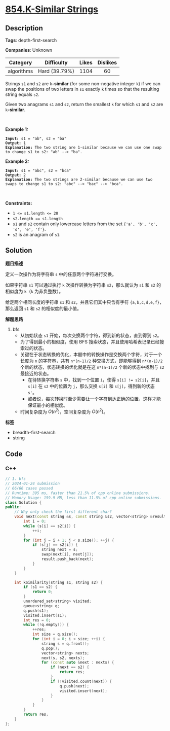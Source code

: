 # [854.K-Similar Strings](https://leetcode.com/problems/k-similar-strings/description/)

## Description

**Tags**: depth-first-search

**Companies**: Unknown

|  Category  |  Difficulty   | Likes | Dislikes |
| :--------: | :-----------: | :---: | :------: |
| algorithms | Hard (39.79%) | 1104  |    60    |

<p>Strings <code>s1</code> and <code>s2</code> are <code>k</code><strong>-similar</strong> (for some non-negative integer <code>k</code>) if we can swap the positions of two letters in <code>s1</code> exactly <code>k</code> times so that the resulting string equals <code>s2</code>.</p>
<p>Given two anagrams <code>s1</code> and <code>s2</code>, return the smallest <code>k</code> for which <code>s1</code> and <code>s2</code> are <code>k</code><strong>-similar</strong>.</p>
<p>&nbsp;</p>
<p><strong class="example">Example 1:</strong></p>
<pre><code><strong>Input:</strong> s1 = &quot;ab&quot;, s2 = &quot;ba&quot;
<strong>Output:</strong> 1
<strong>Explanation:</strong> The two string are 1-similar because we can use one swap to change s1 to s2: &quot;ab&quot; --&gt; &quot;ba&quot;.</code></pre>
<p><strong class="example">Example 2:</strong></p>
<pre><code><strong>Input:</strong> s1 = &quot;abc&quot;, s2 = &quot;bca&quot;
<strong>Output:</strong> 2
<strong>Explanation:</strong> The two strings are 2-similar because we can use two swaps to change s1 to s2: &quot;abc&quot; --&gt; &quot;bac&quot; --&gt; &quot;bca&quot;.</code></pre>
<p>&nbsp;</p>
<p><strong>Constraints:</strong></p>
<ul>
  <li><code>1 &lt;= s1.length &lt;= 20</code></li>
  <li><code>s2.length == s1.length</code></li>
  <li><code>s1</code> and <code>s2</code> contain only lowercase letters from the set <code>{&#39;a&#39;, &#39;b&#39;, &#39;c&#39;, &#39;d&#39;, &#39;e&#39;, &#39;f&#39;}</code>.</li>
  <li><code>s2</code> is an anagram of <code>s1</code>.</li>
</ul>

## Solution

**题目描述**

定义一次操作为将字符串 `s` 中的任意两个字符进行交换。

如果字符串 `s1` 可以通过执行 `k` 次操作转换为字符串 `s2`，那么就认为 `s1` 和 `s2` 的相似度为 `k`（`k` 为非负整数）。

给定两个相同长度的字符串 `s1` 和 `s2`，并且它们其中只含有字符 `{a,b,c,d,e,f}`，那么返回 `s1` 和 `s2` 的相似度的最小值。

**解题思路**

1. bfs
   - 从初始状态 `s1` 开始，每次交换两个字符，得到新的状态，直到得到 `s2`。
   - 为了得到最小的相似度，使用 BFS 搜索状态，并且使用哈希表记录已经搜索过的状态。
   - 关键在于状态转换的优化，本题中的转换操作是交换两个字符，对于一个长度为 `n` 的字符串，共有 `n*(n-1)/2` 种交换方式，即能够得到 `n*(n-1)/2` 个新的状态，状态转换的优化就是在这 `n*(n-1)/2` 个新的状态中找到与 `s2` 最接近的状态。
     - 在待转换字符串 `s` 中，找到一个位置 `i`，使得 `s[i] != s2[i]`，并且 `s[i]` 在 `s2` 中的位置为 `j`，那么交换 `s[i]` 和 `s[j]`，得到新的状态 `s'`。
     - 或者说，每次转换时至少需要让一个字符到达正确的位置，这样才能保证最小的相似度。
   - 时间复杂度为 $O(n^2)$，空间复杂度为 $O(n^2)$。

**标签**

- breadth-first-search
- string

<!-- code start -->
## Code

### C++

```cpp
// 1. bfs
// 2024-01-24 submission
// 66/66 cases passed
// Runtime: 395 ms, faster than 21.5% of cpp online submissions.
// Memory Usage: 159.9 MB, less than 11.5% of cpp online submissions.
class Solution {
public:
    // Why only check the first different char?
    void next(const string &s, const string &s2, vector<string> &result) {
        int i = 0;
        while (s[i] == s2[i]) {
            ++i;
        }
        for (int j = i + 1; j < s.size(); ++j) {
            if (s[j] == s2[i]) {
                string next = s;
                swap(next[i], next[j]);
                result.push_back(next);
            }
        }
    }

    int kSimilarity(string s1, string s2) {
        if (s1 == s2) {
            return 0;
        }
        unordered_set<string> visited;
        queue<string> q;
        q.push(s1);
        visited.insert(s1);
        int res = 0;
        while (!q.empty()) {
            ++res;
            int size = q.size();
            for (int i = 0; i < size; ++i) {
                string s = q.front();
                q.pop();
                vector<string> nexts;
                next(s, s2, nexts);
                for (const auto &next : nexts) {
                    if (next == s2) {
                        return res;
                    }
                    if (!visited.count(next)) {
                        q.push(next);
                        visited.insert(next);
                    }
                }
            }
        }
        return res;
    }
};
```

<!-- code end -->
